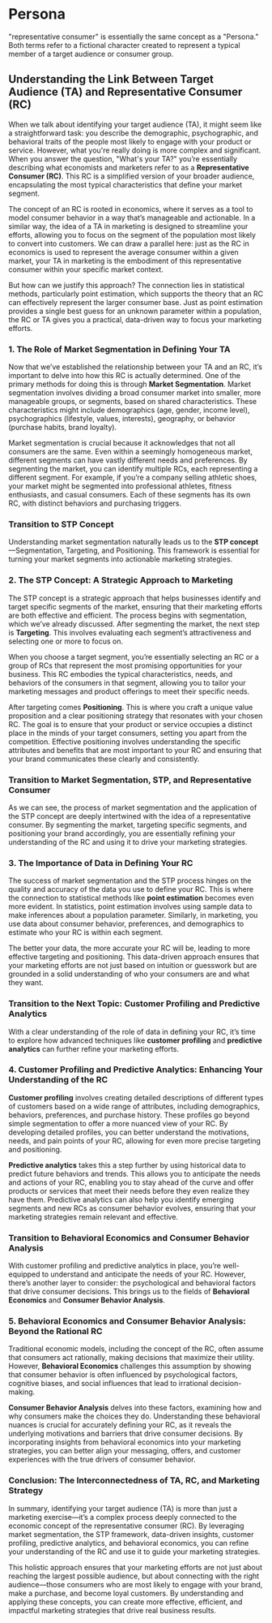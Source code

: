 # Persona

"representative consumer" is essentially the same concept as a "Persona." Both terms refer to a fictional character created to represent a typical member of a target audience or consumer group.

## Understanding the Link Between Target Audience (TA) and Representative Consumer (RC)

When we talk about identifying your target audience (TA), it might seem like a straightforward task: you describe the demographic, psychographic, and behavioral traits of the people most likely to engage with your product or service. However, what you're really doing is more complex and significant. When you answer the question, "What's your TA?" you’re essentially describing what economists and marketers refer to as a **Representative Consumer (RC)**. This RC is a simplified version of your broader audience, encapsulating the most typical characteristics that define your market segment.

The concept of an RC is rooted in economics, where it serves as a tool to model consumer behavior in a way that’s manageable and actionable. In a similar way, the idea of a TA in marketing is designed to streamline your efforts, allowing you to focus on the segment of the population most likely to convert into customers. We can draw a parallel here: just as the RC in economics is used to represent the average consumer within a given market, your TA in marketing is the embodiment of this representative consumer within your specific market context.

But how can we justify this approach? The connection lies in statistical methods, particularly point estimation, which supports the theory that an RC can effectively represent the larger consumer base. Just as point estimation provides a single best guess for an unknown parameter within a population, the RC or TA gives you a practical, data-driven way to focus your marketing efforts.

### 1. The Role of Market Segmentation in Defining Your TA

Now that we’ve established the relationship between your TA and an RC, it’s important to delve into how this RC is actually determined. One of the primary methods for doing this is through **Market Segmentation**. Market segmentation involves dividing a broad consumer market into smaller, more manageable groups, or segments, based on shared characteristics. These characteristics might include demographics (age, gender, income level), psychographics (lifestyle, values, interests), geography, or behavior (purchase habits, brand loyalty).

Market segmentation is crucial because it acknowledges that not all consumers are the same. Even within a seemingly homogeneous market, different segments can have vastly different needs and preferences. By segmenting the market, you can identify multiple RCs, each representing a different segment. For example, if you’re a company selling athletic shoes, your market might be segmented into professional athletes, fitness enthusiasts, and casual consumers. Each of these segments has its own RC, with distinct behaviors and purchasing triggers.

### Transition to STP Concept

Understanding market segmentation naturally leads us to the **STP concept**—Segmentation, Targeting, and Positioning. This framework is essential for turning your market segments into actionable marketing strategies.

### 2. The STP Concept: A Strategic Approach to Marketing

The STP concept is a strategic approach that helps businesses identify and target specific segments of the market, ensuring that their marketing efforts are both effective and efficient. The process begins with segmentation, which we’ve already discussed. After segmenting the market, the next step is **Targeting**. This involves evaluating each segment’s attractiveness and selecting one or more to focus on.

When you choose a target segment, you’re essentially selecting an RC or a group of RCs that represent the most promising opportunities for your business. This RC embodies the typical characteristics, needs, and behaviors of the consumers in that segment, allowing you to tailor your marketing messages and product offerings to meet their specific needs.

After targeting comes **Positioning**. This is where you craft a unique value proposition and a clear positioning strategy that resonates with your chosen RC. The goal is to ensure that your product or service occupies a distinct place in the minds of your target consumers, setting you apart from the competition. Effective positioning involves understanding the specific attributes and benefits that are most important to your RC and ensuring that your brand communicates these clearly and consistently.

### Transition to Market Segmentation, STP, and Representative Consumer

As we can see, the process of market segmentation and the application of the STP concept are deeply intertwined with the idea of a representative consumer. By segmenting the market, targeting specific segments, and positioning your brand accordingly, you are essentially refining your understanding of the RC and using it to drive your marketing strategies.

### 3. The Importance of Data in Defining Your RC

The success of market segmentation and the STP process hinges on the quality and accuracy of the data you use to define your RC. This is where the connection to statistical methods like **point estimation** becomes even more evident. In statistics, point estimation involves using sample data to make inferences about a population parameter. Similarly, in marketing, you use data about consumer behavior, preferences, and demographics to estimate who your RC is within each segment.

The better your data, the more accurate your RC will be, leading to more effective targeting and positioning. This data-driven approach ensures that your marketing efforts are not just based on intuition or guesswork but are grounded in a solid understanding of who your consumers are and what they want.

### Transition to the Next Topic: Customer Profiling and Predictive Analytics

With a clear understanding of the role of data in defining your RC, it’s time to explore how advanced techniques like **customer profiling** and **predictive analytics** can further refine your marketing efforts.

### 4. Customer Profiling and Predictive Analytics: Enhancing Your Understanding of the RC

**Customer profiling** involves creating detailed descriptions of different types of customers based on a wide range of attributes, including demographics, behaviors, preferences, and purchase history. These profiles go beyond simple segmentation to offer a more nuanced view of your RC. By developing detailed profiles, you can better understand the motivations, needs, and pain points of your RC, allowing for even more precise targeting and positioning.

**Predictive analytics** takes this a step further by using historical data to predict future behaviors and trends. This allows you to anticipate the needs and actions of your RC, enabling you to stay ahead of the curve and offer products or services that meet their needs before they even realize they have them. Predictive analytics can also help you identify emerging segments and new RCs as consumer behavior evolves, ensuring that your marketing strategies remain relevant and effective.

### Transition to Behavioral Economics and Consumer Behavior Analysis

With customer profiling and predictive analytics in place, you’re well-equipped to understand and anticipate the needs of your RC. However, there’s another layer to consider: the psychological and behavioral factors that drive consumer decisions. This brings us to the fields of **Behavioral Economics** and **Consumer Behavior Analysis**.

### 5. Behavioral Economics and Consumer Behavior Analysis: Beyond the Rational RC

Traditional economic models, including the concept of the RC, often assume that consumers act rationally, making decisions that maximize their utility. However, **Behavioral Economics** challenges this assumption by showing that consumer behavior is often influenced by psychological factors, cognitive biases, and social influences that lead to irrational decision-making.

**Consumer Behavior Analysis** delves into these factors, examining how and why consumers make the choices they do. Understanding these behavioral nuances is crucial for accurately defining your RC, as it reveals the underlying motivations and barriers that drive consumer decisions. By incorporating insights from behavioral economics into your marketing strategies, you can better align your messaging, offers, and customer experiences with the true drivers of consumer behavior.

### Conclusion: The Interconnectedness of TA, RC, and Marketing Strategy

In summary, identifying your target audience (TA) is more than just a marketing exercise—it’s a complex process deeply connected to the economic concept of the representative consumer (RC). By leveraging market segmentation, the STP framework, data-driven insights, customer profiling, predictive analytics, and behavioral economics, you can refine your understanding of the RC and use it to guide your marketing strategies.

This holistic approach ensures that your marketing efforts are not just about reaching the largest possible audience, but about connecting with the right audience—those consumers who are most likely to engage with your brand, make a purchase, and become loyal customers. By understanding and applying these concepts, you can create more effective, efficient, and impactful marketing strategies that drive real business results.